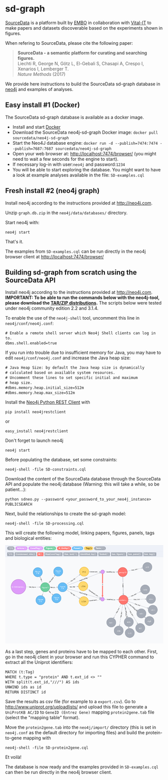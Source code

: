 # sd-graph
[SourceData](http://sourcedata.embo.org) is a platform built by [EMBO](https://embo.org) in collaboration with [Vital-IT](https://www.vital-it.ch/) to make papers and datasets discoverable based on the experiments shown in figures.

When refering to SourceData, please cite the following paper:

> __SourceData - a semantic platform for curating and searching figures.__  
> Liechti R, George N, Götz L, El-Gebali S, Chasapi A, Crespo I, Xenarios I, Lemberger T.  
> _Nature Methods_ (2017)

We provide here instructions to build the SourceData sd-graph database in [neo4j](http://neo4j.com) and examples of analyses.

## Easy install #1 (Docker)

The SourceData sd-graph database is available as a docker image.

- Install and start [Docker](https://www.docker.com/)
- Download the SourceData neo4j-sd-graph Docker image: `docker pull sourcedata/neo4j-sd-graph`
- Start the Neo4J database engine: `docker run -d --publish=7474:7474 --publish=7687:7687 sourcedata/neo4j-sd-graph`
- Open your web browser at: [http://localhost:7474/browser/](http://localhost:7474/browser/) (you might need to wait a few seconds for the engine to start).
- If necessary log-in with user:`neo4j` and password:`1234`
- You will be able to start exploring the database. You might want to have a look at example analyses available in the file: `SD-examples.cql`

## Fresh install #2 (neo4j graph)

Install neo4j according to the instructions provided at http://neo4j.com.

Unzip `graph.db.zip` in the `neo4j/data/databases/` directory.

Start neo4j with:

    neo4j start

That's it.

The examples from `SD-examples.cql` can be run directly in the neo4j browser client at [http://localhost:7474/browser/](http://localhost:7474/browser/)


## Building sd-graph from scratch using the SourceData API

Install neo4j according to the instructions provided at http://neo4j.com. __IMPORTANT: To be able to run the commands below with the neo4j-tool, please download the [TAR/ZIP distributions](https://neo4j.com/download/community-edition/).__ The scripts below were tested under neo4j community edition 2.2 and 3.1.4.

To enable the use of the `neo4j-shell` tool, uncomment this line in `neo4j/conf/neo4j.conf`:

    # Enable a remote shell server which Neo4j Shell clients can log in to.
    dbms.shell.enabled=true
    
If you run into trouble due to insufficient memory for Java, you may have to edit `neo4j/conf/neo4j.conf` and increase the Java heap size:

    # Java Heap Size: by default the Java heap size is dynamically
    # calculated based on available system resources.
    # Uncomment these lines to set specific initial and maximum
    # heap size.
    #dbms.memory.heap.initial_size=512m
    #dbms.memory.heap.max_size=512m

Install the [Neo4j Python REST Client](https://pypi.python.org/pypi/neo4jrestclient/) with

    pip install neo4jrestclient
    
or

	easy_install neo4jrestclient 

Don't forget to launch neo4j

    neo4j start

Before populating the database, set some constraints:

    neo4j-shell -file SD-constraints.cql
    
Download the content of the SourceData database through the SourceData API and populate the neo4j database (Warning: this will take a while, so be patient...):

    python sdneo.py --password <your_password_to_your_neo4j_instance> PUBLICSEARCH
  
Next, build the relationships to create the sd-graph model:

    neo4j-shell -file SD-processing.cql

This will create the following model, linking papers, figures, panels, tags and biological entities:

![data model](sd-graph-data-model.png) 

As a last step, genes and proteins have to be mapped to each other. First, go in the neo4j client in your browser and run this CYPHER command to extract all the Uniprot identifiers:

    MATCH (t:Tag)
    WHERE t.type = "protein" AND t.ext_id <> ""
    WITH split(t.ext_id,"///") AS ids
    UNWIND ids as id
    RETURN DISTINCT id

Save the results as csv file (for example to a `export.csv`). Go to http://www.uniprot.org/uploadlists/ and upload this file to generate a `UniProtKB AC/ID` to `GeneID (Entrez Gene)` mapping `protein2gene.tab` file (select the "mapping table" format).

Move the `protein2gene.tab` into the `neo4j/import/` directory (this is set in `neo4j.conf` as the default directory for importing files) and build the protein-to-gene mapping with

    neo4j-shell -file SD-protein2gene.cql
 
Et voilà!

The database is now ready and the examples provided in `SD-examples.cql` can then be run directly in the neo4j browser client.

